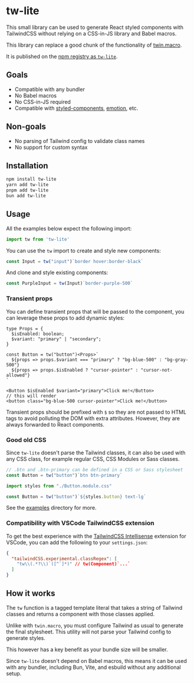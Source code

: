 # tw-lite

This small library can be used to generate React styled components with
TailwindCSS without relying on a CSS-in-JS library and Babel macros.

This library can replace a good chunk of the functionality of
[twin.macro](https://github.com/ben-rogerson/twin.macro).

It is published on the [npm registry as `tw-lite`](https://www.npmjs.com/package/tw-lite).

## Goals

- Compatible with any bundler
- No Babel macros
- No CSS-in-JS required
- Compatible with [styled-components](https://styled-components.com), [emotion](https://emotion.sh/docs/introduction), etc.

## Non-goals

- No parsing of Tailwind config to validate class names
- No support for custom syntax

## Installation

```sh
npm install tw-lite
yarn add tw-lite
pnpm add tw-lite
bun add tw-lite
```

## Usage

All the examples below expect the following import:

```js
import tw from 'tw-lite'
```

You can use the `tw` import to create and style new components:

```js
const Input = tw("input")`border hover:border-black`
```

And clone and style existing components:

```js
const PurpleInput = tw(Input)`border-purple-500`
```

### Transient props

You can define transient props that will be passed to the component, you can
leverage these props to add dynamic styles:

```tsx
type Props = {
  $isEnabled: boolean;
  $variant: "primary" | "secondary";
}

const Button = tw("button")<Props>`
  ${props => props.$variant === "primary" ? "bg-blue-500" : "bg-gray-500"}
  ${props => props.$isEnabled ? "cursor-pointer" : "cursor-not-allowed"}
`

<Button $isEnabled $variant="primary">Click me!</Button>
// this will render
<button class="bg-blue-500 cursor-pointer">Click me!</button>
```

Transient props should be prefixed with `$` so they are not passed to HTML tags
to avoid polluting the DOM with extra attributes. However, they are always
forwarded to React components.

### Good old CSS

Since `tw-lite` doesn't parse the Tailwind classes, it can also be used with any
CSS class, for example regular CSS, CSS Modules or Sass classes.

```js
// .btn and .btn-primary can be defined in a CSS or Sass stylesheet
const Button = tw("button")`btn btn-primary`
```

```js
import styles from "./Button.module.css"

const Button = tw("button")`${styles.button} text-lg`
```

See the [examples](./examples/) directory for more.

### Compatibility with VSCode TailwindCSS extension

To get the best experience with the [TailwindCSS Intellisense](https://marketplace.visualstudio.com/items?itemName=bradlc.vscode-tailwindcss)
extension for VSCode, you can add the following to your `settings.json`:

```json
{
  "tailwindCSS.experimental.classRegex": [
    "tw\\(.*?\\)`([^`]*)" // tw(Component)`...`
  ]
}
```

## How it works

The `tw` function is a tagged template literal that takes a string of Tailwind
classes and returns a component with those classes applied.

Unlike with `twin.macro`, you must configure Tailwind as usual to generate the
final stylesheet. This utility will not parse your Tailwind config to generate
styles.

This however has a key benefit as your bundle size will be smaller.

Since `tw-lite` doesn't depend on Babel macros, this means it can be used with
any bundler, including Bun, Vite, and esbuild without any additional setup.
